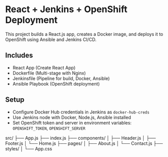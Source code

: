 # React + Jenkins + OpenShift Deployment

This project builds a React.js app, creates a Docker image, and deploys it to OpenShift using Ansible and Jenkins CI/CD.

## Includes

- React App (Create React App)
- Dockerfile (Multi-stage with Nginx)
- Jenkinsfile (Pipeline for build, Docker, Ansible)
- Ansible Playbook (OpenShift deployment)

## Setup

- Configure Docker Hub credentials in Jenkins as `docker-hub-creds`
- Use Jenkins node with Docker, Node.js, Ansible installed
- Set OpenShift token and server in environment variables: `OPENSHIFT_TOKEN`, `OPENSHIFT_SERVER`


src/
├── App.js
├── index.js
├── components/
│   ├── Header.js
│   ├── Footer.js
│   └── Home.js
├── pages/
│   ├── About.js
│   └── Contact.js
├── styles/
│   └── App.css
